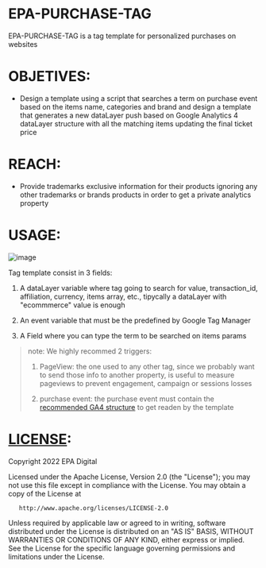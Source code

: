 # EPA-PURCHASE-TAG
EPA-PURCHASE-TAG is a tag template for personalized purchases on websites

# OBJETIVES:

- Design a template using a script that searches a term on purchase event based on the items name, categories and brand and design a template that generates a new dataLayer push based on Google Analytics 4 dataLayer structure with all the matching items updating the final ticket price


# REACH:

- Provide trademarks exclusive information for their products ignoring any other trademarks or brands products in order to get a private analytics property


# USAGE:

![image](https://user-images.githubusercontent.com/99297157/204931580-8a71b0b9-08f7-4fb6-ab53-7f1869a0adeb.png)

Tag template consist in 3 fields:

1. A dataLayer variable where tag going to search for value, transaction_id, affiliation, currency, items array, etc., tipycally a dataLayer with "ecommmerce" value is enough

2. An event variable that must be the predefined by Google Tag Manager

3. A Field where you can type the term to be searched on items params


> note: We highly recommed 2 triggers:
> 
> 1. PageView: the one used to any other tag, since we probably want to send those info to another property, is useful to measure pageviews to prevent engagement, campaign or sessions losses
> 
> 2. purchase event: the purchase event must contain the [recommended GA4 structure](https://developers.google.cn/tag-manager/ecommerce-ga4?hl=es#measure_purchases) to get readen by the template


# [LICENSE](https://github.com/epa-datos/epa-purchase-tag/blob/main/LICENSE):

   Copyright 2022 EPA Digital

   Licensed under the Apache License, Version 2.0 (the "License");
   you may not use this file except in compliance with the License.
   You may obtain a copy of the License at

       http://www.apache.org/licenses/LICENSE-2.0

   Unless required by applicable law or agreed to in writing, software
   distributed under the License is distributed on an "AS IS" BASIS,
   WITHOUT WARRANTIES OR CONDITIONS OF ANY KIND, either express or implied.
   See the License for the specific language governing permissions and
   limitations under the License.

